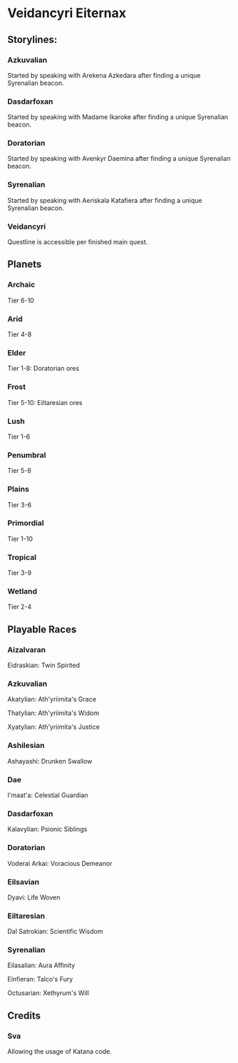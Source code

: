 # Veidancyri Eiternax

## Storylines:

### Azkuvalian

Started by speaking with Arekena Azkedara after finding a unique Syrenalian beacon.

### Dasdarfoxan

Started by speaking with Madame Ikaroke after finding a unique Syrenalian beacon.

### Doratorian

Started by speaking with Avenkyr Daemina after finding a unique Syrenalian beacon.

### Syrenalian

Started by speaking with Aeriskala Katafiera after finding a unique Syrenalian beacon.

### Veidancyri

Questline is accessible per finished main quest.

## Planets

### Archaic

Tier 6-10

### Arid

Tier 4-8

### Elder

Tier 1-8: Doratorian ores

### Frost

Tier 5-10: Eiltaresian ores

### Lush

Tier 1-6

### Penumbral

Tier 5-8

### Plains

Tier 3-6

### Primordial

Tier 1-10

### Tropical

Tier 3-9

### Wetland

Tier 2-4

## Playable Races

### Aizalvaran

Eidraskian: Twin Spirited

### Azkuvalian

Akatylian: Ath'yriimita's Grace

Thatylian: Ath'yriimita's Widom

Xyatylian: Ath'yriimita's Justice

### Ashilesian

Ashayashi: Drunken Swallow

### Dae

I'maat'a: Celestial Guardian

### Dasdarfoxan

Kalavylian: Psionic Siblings

### Doratorian

Voderai Arkai: Voracious Demeanor

### Eilsavian

Dyavi: Life Woven

### Eiltaresian

Dal Satrokian: Scientific Wisdom

### Syrenalian

Eilasalian: Aura Affinity

Einfieran: Talco's Fury

Octusarian: Xethyrum's Will

## Credits

### Sva
Allowing the usage of Katana code.